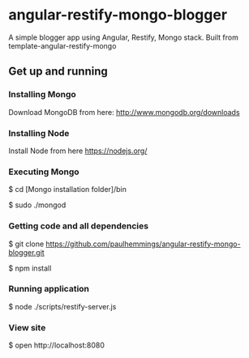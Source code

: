# angular-restify-mongo-blogger
A simple blogger app using Angular, Restify, Mongo stack. Built from template-angular-restify-mongo

## Get up and running

### Installing Mongo

Download MongoDB from here: http://www.mongodb.org/downloads

### Installing Node

Install Node from here https://nodejs.org/

### Executing Mongo

$ cd [Mongo installation folder]/bin

$ sudo ./mongod  

### Getting code and all dependencies

$ git clone https://github.com/paulhemmings/angular-restify-mongo-blogger.git

$ npm install

### Running application

$ node ./scripts/restify-server.js

### View site

$ open http://localhost:8080
